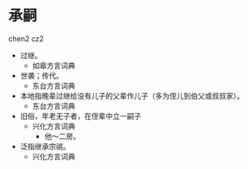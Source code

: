 





# 承嗣
chen2 cz2
+ 过继。
  * 如皋方言词典
+ 世袭；传代。
  * 东台方言词典
+ 本地指晚辈过继给没有儿子的父辈作儿子（多为侄儿到伯父或叔叔家）。
  * 东台方言词典
+ 旧俗，年老无子者，在侄辈中立一嗣子
  * 兴化方言词典
    - 他～二房。
+ 泛指继承宗祧。
  * 兴化方言词典
